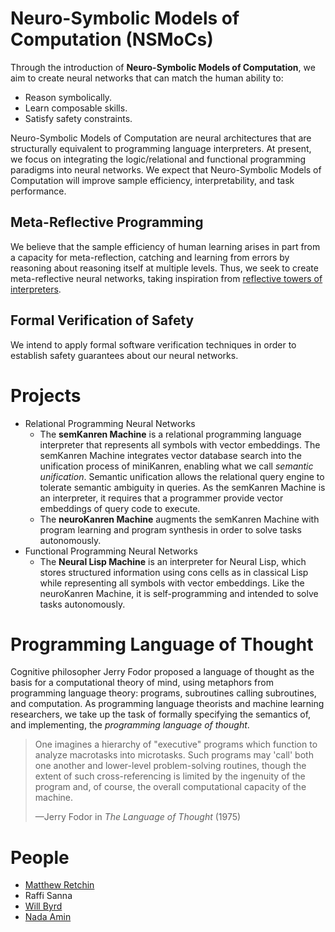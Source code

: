 # Neuro-Symbolic Models of Computation (NSMoCs)

Through the introduction of **Neuro-Symbolic Models of Computation**, we aim to create neural networks that can match the human ability to:
- Reason symbolically.
- Learn composable skills.
- Satisfy safety constraints.

Neuro-Symbolic Models of Computation are neural architectures that are structurally equivalent to programming language interpreters. At present, we focus on integrating the logic/relational and functional programming paradigms into neural networks. We expect that Neuro-Symbolic Models of Computation will improve sample efficiency, interpretability, and task performance.

## Meta-Reflective Programming

We believe that the sample efficiency of human learning arises in part from a capacity for meta-reflection, catching and learning from errors by reasoning about reasoning itself at multiple levels. Thus, we seek to create meta-reflective neural networks, taking inspiration from [reflective towers of interpreters](https://blog.sigplan.org/2021/08/12/reflective-towers-of-interpreters/).

## Formal Verification of Safety

We intend to apply formal software verification techniques in order to establish safety guarantees about our neural networks.

# Projects
- Relational Programming Neural Networks
  - The **semKanren Machine** is a relational programming language interpreter that represents all symbols with vector embeddings. The semKanren Machine integrates vector database search into the unification process of miniKanren, enabling what we call *semantic unification*. Semantic unification allows the relational query engine to tolerate semantic ambiguity in queries. As the semKanren Machine is an interpreter, it requires that a programmer provide vector embeddings of query code to execute.
  - The **neuroKanren Machine** augments the semKanren Machine with program learning and program synthesis in order to solve tasks autonomously.
- Functional Programming Neural Networks
  - The **Neural Lisp Machine** is an interpreter for Neural Lisp, which stores structured information using cons cells as in classical Lisp while representing all symbols with vector embeddings. Like the neuroKanren Machine, it is self-programming and intended to solve tasks autonomously.

# Programming Language of Thought

Cognitive philosopher Jerry Fodor proposed a language of thought as the basis for a computational theory of mind, using metaphors from programming language theory: programs, subroutines calling subroutines, and computation. As programming language theorists and machine learning researchers, we take up the task of formally specifying the semantics of, and implementing, the *programming language of thought*.

> One imagines a hierarchy of "executive" programs which function to analyze macrotasks into microtasks. Such programs may 'call' both one another and lower-level problem-solving routines, though the extent of such cross-referencing is limited by the ingenuity of the program and, of course, the overall computational capacity of the machine.
>
>
> —Jerry Fodor in *The Language of Thought* (1975)

# People
- [Matthew Retchin](https://mhr.ai)
- Raffi Sanna
- [Will Byrd](http://webyrd.net/)
- [Nada Amin](https://namin.seas.harvard.edu/)
